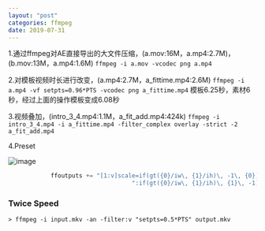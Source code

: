 ```yaml
---
layout: "post"
categories: ffmpeg
date: 2019-07-31
---
```


1.通过ffmpeg对AE直接导出的大文件压缩，(a.mov:16M，a.mp4:2.7M)，(b.mov:13M，a.mp4:1.6M)
`ffmpeg -i a.mov -vcodec png a.mp4`

2.对模板视频时长进行改变，(a.mp4:2.7M，a_fittime.mp4:2.6M)
`ffmpeg -i a.mp4 -vf setpts=0.96*PTS -vcodec png a_fittime.mp4`
模板6.25秒，素材6秒，经过上面的操作模板变成6.08秒

3.视频叠加，(intro_3_4.mp4:1.1M，a_fit_add.mp4:424k)
`ffmpeg -i intro_3_4.mp4 -i a_fittime.mp4 -filter_complex overlay -strict -2 a_fit_add.mp4`

4.Preset

![image](https://tva1.sinaimg.cn/large/006y8mN6gy1g7akqezzvtj30rv0j9dkl.jpg)





```python 
            ffoutputs += "[1:v]scale=if(gt({0}/iw\, {1}/ih)\, -1\, {0})" \
                                   ":if(gt({0}/iw\, {1}/ih)\, {1}\, -1)[video];".format(dest_w, dest_h)
```







### Twice Speed

```shell
> ffmpeg -i input.mkv -an -filter:v "setpts=0.5*PTS" output.mkv
```
